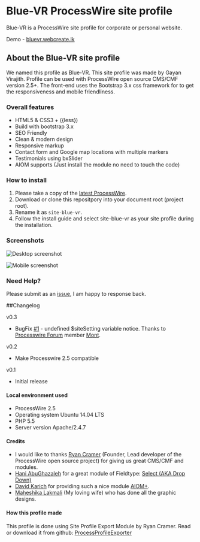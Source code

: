 # Blue-VR ProcessWire site profile

Blue-VR is a ProcessWire site profile for corporate or personal website.

Demo - [bluevr.webcreate.lk](http://bluevr.webcreate.lk)

## About the Blue-VR site profile

We named this profile as Blue-VR. This site profile was made by Gayan Virajith. Profile can be used 
with ProcessWire open source CMS/CMF version 2.5+. The front-end uses the Bootstrap 3.x css framework 
for to get the responsiveness and mobile friendliness.

### Overall features

 * HTML5 & CSS3 + ({less})
 * Build with bootstrap 3.x
 * SEO Friendly
 * Clean & modern design
 * Responsive markup
 * Contact form and Google map locations with multiple markers
 * Testimonials using bxSlider
 * AIOM supports (Just install the module no need to touch the code)

### How to install

1. Please take a copy of the [latest ProcessWire](http://processwire.com/download/).
2. Download or clone this repositpory into your document root (project root). 
3. Rename it as `site-blue-vr`.
4. Follow the install guide and select site-blue-vr as your site profile during the installation. 

### Screenshots

![Desktop screenshot](https://raw.githubusercontent.com/gayanvirajith/BlueVrSiteProfile/master/blue-vr-home-desktop.jpg "Desktop screen")

![Mobile screenshot](https://raw.githubusercontent.com/gayanvirajith/BlueVrSiteProfile/master/blue-vr-home-mobile.jpg "Mobile screen")

### Need Help?

Please submit as an 
[issue](https://github.com/gayanvirajith/BlueVrSiteProfile/issues/new), I am happy 
to response back.

##Changelog

v0.3

- BugFix [#1](https://github.com/gayanvirajith/BlueVrSiteProfile/issues/1) - undefined $siteSetting variable notice. Thanks to [Processwire Forum](https://processwire.com/talk/topic/6647-blue-vr-processwire-site-profile/#entry86685) member [Mont](https://processwire.com/talk/user/2755-mont/). 

v0.2

- Make Processwire 2.5 compatible

v0.1

- Initial release

#### Local environment used

 * ProcessWire 2.5
 * Operating system Ubuntu 14.04 LTS
 * PHP 5.5
 * Server version Apache/2.4.7

#### Credits

 * I would like to thanks [Ryan Cramer](https://github.com/ryancramerdesign/) (Founder, Lead developer of the ProcessWire open source project) for giving us great CMS/CMF and modules.
 * [Hani AbuGhazaleh](https://github.com/Hani79) for a great module of Fieldtype: [Select (AKA Drop Down)](https://github.com/Hani79/Processwire_FieldType_Select_Drop_Down)
 * [David Karich](https://github.com/FlipZoomMedia) for providing such a nice module [AIOM+](https://github.com/FlipZoomMedia/ProcessWire-AIOM-All-In-One-Minify).
 * [Maheshika Lakmali](http://maheshikalakmali.github.io) (My loving wife) who has done all the graphic designs. 

#### How this profile made

This profile is done using Site Profile Export Module by Ryan Cramer. Read or download it from github: [ProcessProfileExporter](https://github.com/ryancramerdesign/ProcessExportProfile)
